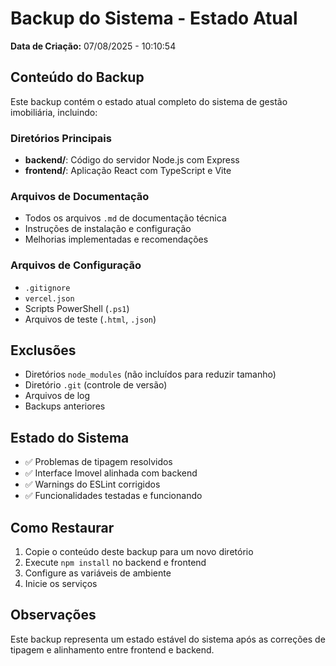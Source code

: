 # Backup do Sistema - Estado Atual

**Data de Criação:** 07/08/2025 - 10:10:54

## Conteúdo do Backup

Este backup contém o estado atual completo do sistema de gestão imobiliária, incluindo:

### Diretórios Principais
- **backend/**: Código do servidor Node.js com Express
- **frontend/**: Aplicação React com TypeScript e Vite

### Arquivos de Documentação
- Todos os arquivos `.md` de documentação técnica
- Instruções de instalação e configuração
- Melhorias implementadas e recomendações

### Arquivos de Configuração
- `.gitignore`
- `vercel.json`
- Scripts PowerShell (`.ps1`)
- Arquivos de teste (`.html`, `.json`)

## Exclusões
- Diretórios `node_modules` (não incluídos para reduzir tamanho)
- Diretório `.git` (controle de versão)
- Arquivos de log
- Backups anteriores

## Estado do Sistema
- ✅ Problemas de tipagem resolvidos
- ✅ Interface Imovel alinhada com backend
- ✅ Warnings do ESLint corrigidos
- ✅ Funcionalidades testadas e funcionando

## Como Restaurar
1. Copie o conteúdo deste backup para um novo diretório
2. Execute `npm install` no backend e frontend
3. Configure as variáveis de ambiente
4. Inicie os serviços

## Observações
Este backup representa um estado estável do sistema após as correções de tipagem e alinhamento entre frontend e backend.